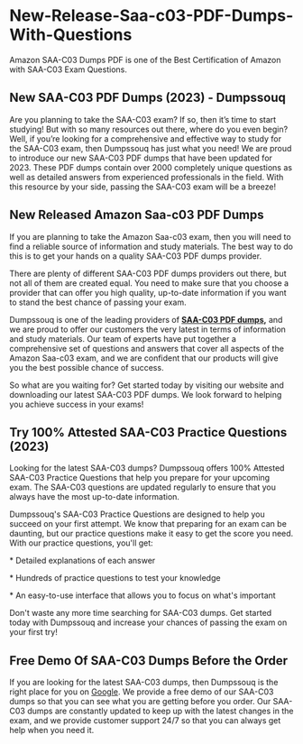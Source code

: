 # New-Release-Saa-c03-PDF-Dumps-With-Questions

<p>Amazon SAA-C03 Dumps PDF is one of the Best Certification of Amazon with SAA-C03 Exam Questions.</p>
<h2>New SAA-C03 PDF Dumps (2023) - Dumpssouq</h2>
<p>Are you planning to take the SAA-C03 exam? If so, then it&rsquo;s time to start studying! But with so many resources out there, where do you even begin? Well, if you&rsquo;re looking for a comprehensive and effective way to study for the SAA-C03 exam, then Dumpssouq has just what you need! We are proud to introduce our new SAA-C03 PDF dumps that have been updated for 2023. These PDF dumps contain over 2000 completely unique questions as well as detailed answers from experienced professionals in the field. With this resource by your side, passing the SAA-C03 exam will be a breeze!</p>
<h2>New Released Amazon Saa-c03 PDF Dumps</h2>
<p>If you are planning to take the Amazon Saa-c03 exam, then you will need to find a reliable source of information and study materials. The best way to do this is to get your hands on a quality SAA-C03 PDF dumps provider.</p>
<p>There are plenty of different SAA-C03 PDF dumps providers out there, but not all of them are created equal. You need to make sure that you choose a provider that can offer you high quality, up-to-date information if you want to stand the best chance of passing your exam.</p>
<p>Dumpssouq is one of the leading providers of <strong><a href="https://dumpssouq.com/product/saa-c03-exam-dumps/">SAA-C03 PDF dumps</a>,</strong> and we are proud to offer our customers the very latest in terms of information and study materials. Our team of experts have put together a comprehensive set of questions and answers that cover all aspects of the Amazon Saa-c03 exam, and we are confident that our products will give you the best possible chance of success.</p>
<p>So what are you waiting for? Get started today by visiting our website and downloading our latest SAA-C03 PDF dumps. We look forward to helping you achieve success in your exams!</p>
<h2>Try 100% Attested SAA-C03 Practice Questions (2023)</h2>
<p>Looking for the latest SAA-C03 dumps? Dumpssouq offers 100% Attested SAA-C03 Practice Questions that help you prepare for your upcoming exam. The SAA-C03 questions are updated regularly to ensure that you always have the most up-to-date information.</p>
<p>Dumpssouq's SAA-C03 Practice Questions are designed to help you succeed on your first attempt. We know that preparing for an exam can be daunting, but our practice questions make it easy to get the score you need. With our practice questions, you'll get:</p>
<p>* Detailed explanations of each answer</p>
<p>* Hundreds of practice questions to test your knowledge</p>
<p>* An easy-to-use interface that allows you to focus on what's important</p>
<p>Don't waste any more time searching for SAA-C03 dumps. Get started today with Dumpssouq and increase your chances of passing the exam on your first try!</p>
<h2>Free Demo Of SAA-C03 Dumps Before the Order</h2>
<p>If you are looking for the latest SAA-C03 dumps, then Dumpssouq is the right place for you on <a href="https://www.google.com/">Google</a>. We provide a free demo of our SAA-C03 dumps so that you can see what you are getting before you order. Our SAA-C03 dumps are constantly updated to keep up with the latest changes in the exam, and we provide customer support 24/7 so that you can always get help when you need it.</p>
